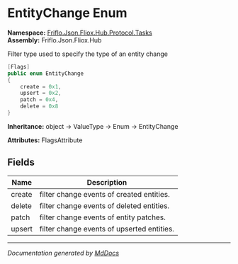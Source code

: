 ﻿<!--  
  <auto-generated>   
    The contents of this file were generated by a tool.  
    Changes to this file may be list if the file is regenerated  
  </auto-generated>   
-->

# EntityChange Enum

**Namespace:** [Friflo.Json.Fliox.Hub.Protocol.Tasks](../index.md)  
**Assembly:** Friflo.Json.Fliox.Hub

Filter type used to specify the type of an entity change

```csharp
[Flags]
public enum EntityChange
{
    create = 0x1,
    upsert = 0x2,
    patch = 0x4,
    delete = 0x8
}
```

**Inheritance:** object → ValueType → Enum → EntityChange

**Attributes:** FlagsAttribute

## Fields

| Name   | Description                                |
| ------ | ------------------------------------------ |
| create | filter change events of created entities.  |
| delete | filter change events of deleted entities.  |
| patch  | filter change events of entity patches.    |
| upsert | filter change events of upserted entities. |

___

*Documentation generated by [MdDocs](https://github.com/ap0llo/mddocs)*
